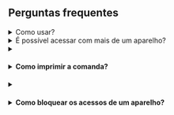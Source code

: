 ## Perguntas frequentes

<details>
  <summary>Como usar?</summary>

  <blockquote></blockquote>
</details>

<details>
  <summary>É possível acessar com mais de um aparelho?</summary>

  <blockquote><p>Sim! Baixa o aplicativo em todos os aparelhos que precisar e acessa com o mesmo e-mail e senha.</p>
<p>Mesmo a versão gratuita não tem limites de aparelho.</p>
<p>O objetivo do app é resolver o problema que o estabelecimento tem com a comanda de papel, nele dá para pegar o pedido na mesa e receber na cozinha na mesma hora, dando muito mais agilidade no atendimento.</p></blockquote>
</details>

<details>
  <summary><h4><li>Como imprimir a comanda?</li></h4></summary>

## Heading

1. A numbered
2. list
_ With some
_ Sub bullets
</details>

<details>
  <summary><h4><li>Como bloquear os acessos de um aparelho?</li></h4></summary>

## Heading

1. A numbered
2. list
_ With some
_ Sub bullets
</details>
